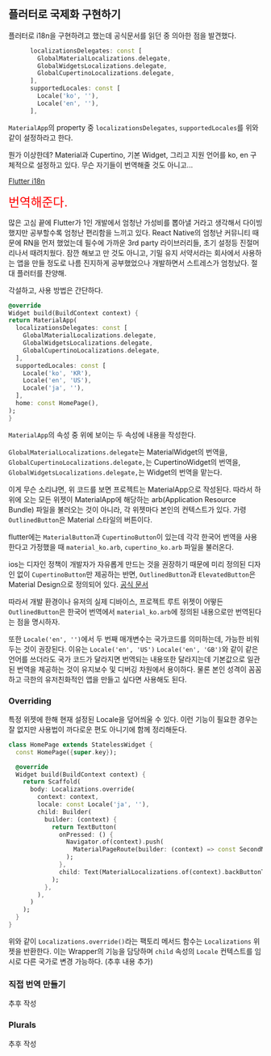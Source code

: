 ## 플러터로 국제화 구현하기
플러터로 i18n을 구현하려고 했는데 공식문서를 읽던 중 의아한 점을 발견했다.

```dart
      localizationsDelegates: const [
        GlobalMaterialLocalizations.delegate,
        GlobalWidgetsLocalizations.delegate,
        GlobalCupertinoLocalizations.delegate,
      ],
      supportedLocales: const [
        Locale('ko', ''),
        Locale('en', ''),
      ],
```

`MaterialApp`의 property 중 `localizationsDelegates`, `supportedLocales`를 위와 같이 설정하라고 한다.

뭔가 이상한데? Material과 Cupertino, 기본 Widget, 그리고 지원 언어를 ko, en 구체적으로 설정하고 있다. 무슨 자기들이 번역해줄 것도 아니고...

[Flutter i18n](https://github.com/flutter/flutter/blob/master/packages/flutter_localizations/lib/src/l10n/material_ko.arb)

<span style="color:red; font-size: 24px;">번역해준다.</span>

많은 고심 끝에 Flutter가 1인 개발에서 엄청난 가성비를 뽑아낼 거라고 생각해서 다이빙했지만 공부할수록 엄청난 편리함을 느끼고 있다. React Native의 엄청난 커뮤니티 때문에 RN을 먼저 했었는데 필수에 가까운 3rd party 라이브러리들, 초기 설정등 진절머리나서 때려치웠다. 잠깐 해보고 만 것도 아니고, 기밀 유지 서약서라는 회사에서 사용하는 앱을 만들 정도로 나름 진지하게 공부했었으나 개발하면서 스트레스가 엄청났다. 절대 플러터를 찬양해.

각설하고, 사용 방법은 간단하다.

```dart
@override
Widget build(BuildContext context) {
return MaterialApp(
  localizationsDelegates: const [
	GlobalMaterialLocalizations.delegate,
	GlobalWidgetsLocalizations.delegate,
	GlobalCupertinoLocalizations.delegate,
  ],
  supportedLocales: const [
	Locale('ko', 'KR'),
	Locale('en', 'US'),
	Locale('ja', ''),
  ],
  home: const HomePage(),
);
}
```

`MaterialApp`의 속성 중 위에 보이는 두 속성에 내용을 작성한다.

`GlobalMaterialLocalizations.delegate`는 MaterialWidget의 번역을, `GlobalCupertinoLocalizations.delegate,`는 CupertinoWidget의 번역을,
`GlobalWidgetsLocalizations.delegate,`는 Widget의 번역을 맡는다.

이게 무슨 소리냐면, 위 코드를 보면 프로젝트는 MaterialApp으로 작성된다. 따라서 하위에 오는 모든 위젯이 MaterialApp에 해당하는 arb(Application Resource Bundle) 파일을 불러오는 것이 아니라, 각 위젯마다 본인의 컨텍스트가 있다. 가령 `OutlinedButton`은 Material 스타일의 버튼이다.

flutter에는 `MaterialButton`과 `CupertinoButton`이 있는데 각각 한국어 번역을 사용한다고 가정했을 때 `material_ko.arb`, `cupertino_ko.arb` 파일을 불러온다.

ios는 디자인 정책이 개발자가 자유롭게 만드는 것을 권장하기 때문에 미리 정의된 디자인 없이 `CupertinoButton`만 제공하는 반면, `OutlinedButton`과 `ElevatedButton`은 Material Design으로 정의되어 있다. [공식 문서](https://github.com/flutter/flutter/blob/master/packages/flutter/lib/src/material/outlined_button.dart)

따라서 개발 환경이나 유저의 실제 디바이스, 프로젝트 루트 위젯이 어떻든 `OutlinedButton`은 한국어 번역에서 `material_ko.arb`에 정의된 내용으로만 번역된다는 점을 명시하자.

또한 `Locale('en', '')`에서 두 번째 매개변수는 국가코드를 의미하는데, 가능한 비워두는 것이 권장된다. 이유는 `Locale('en', 'US')` `Locale('en', 'GB')`와 같이 같은 언어를 쓰더라도 국가 코드가 달라지면 번역되는 내용또한 달라지는데 기본값으로 일관된 번역을 제공하는 것이 유지보수 및 디버깅 차원에서 용이하다. 물론 본인 성격이 꼼꼼하고 극한의 유저친화적인 앱을 만들고 싶다면 사용해도 된다.

### Overriding
특정 위젯에 한해 현재 설정된 Locale을 덮어씌울 수 있다. 이런 기능이 필요한 경우는 잘 없지만 사용법이 까다로운 편도 아니기에 함께 정리해둔다.

```dart
class HomePage extends StatelessWidget {
  const HomePage({super.key});

  @override
  Widget build(BuildContext context) {
    return Scaffold(
      body: Localizations.override(
        context: context,
        locale: const Locale('ja', ''),
        child: Builder(
          builder: (context) {
            return TextButton(
              onPressed: () {
                Navigator.of(context).push(
                  MaterialPageRoute(builder: (context) => const SecondMenu())
                );
              },
              child: Text(MaterialLocalizations.of(context).backButtonTooltip, style: Theme.of(context).textTheme.displayLarge),
            );
          },
        ),
      )
    );
  }
}
```

위와 같이 `Localizations.override()`라는 팩토리 메서드 함수는 `Localizations` 위젯을 반환한다. 이는 Wrapper의 기능을 담당하며 `child` 속성의 `Locale` 컨텍스트를 임시로 다른 국가로 변경 가능하다.
(추후 내용 추가)
### 직접 번역 만들기
추후 작성

### Plurals
추후 작성

